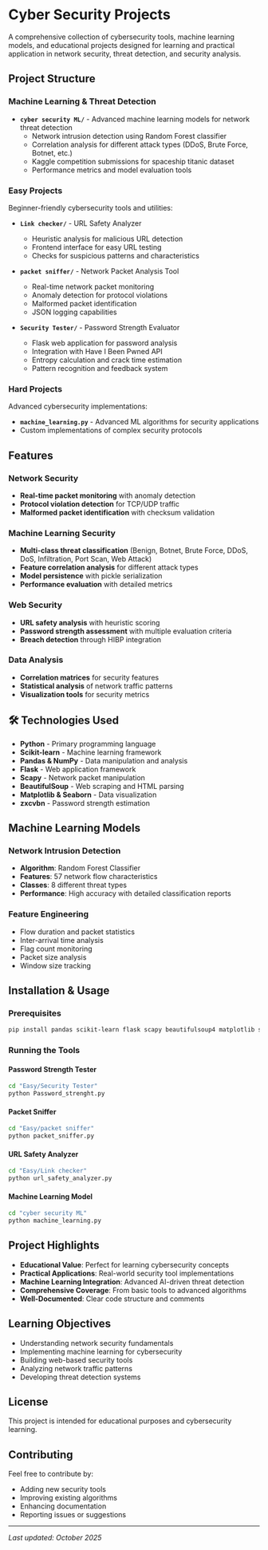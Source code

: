 # Cyber Security Projects

A comprehensive collection of cybersecurity tools, machine learning models, and educational projects designed for learning and practical application in network security, threat detection, and security analysis.

## Project Structure

### Machine Learning & Threat Detection
- **`cyber security ML/`** - Advanced machine learning models for network threat detection
  - Network intrusion detection using Random Forest classifier
  - Correlation analysis for different attack types (DDoS, Brute Force, Botnet, etc.)
  - Kaggle competition submissions for spaceship titanic dataset
  - Performance metrics and model evaluation tools

### Easy Projects
Beginner-friendly cybersecurity tools and utilities:

- **`Link checker/`** - URL Safety Analyzer
  - Heuristic analysis for malicious URL detection
  - Frontend interface for easy URL testing
  - Checks for suspicious patterns and characteristics

- **`packet sniffer/`** - Network Packet Analysis Tool
  - Real-time network packet monitoring
  - Anomaly detection for protocol violations
  - Malformed packet identification
  - JSON logging capabilities

- **`Security Tester/`** - Password Strength Evaluator
  - Flask web application for password analysis
  - Integration with Have I Been Pwned API
  - Entropy calculation and crack time estimation
  - Pattern recognition and feedback system

### Hard Projects
Advanced cybersecurity implementations:

- **`machine_learning.py`** - Advanced ML algorithms for security applications
- Custom implementations of complex security protocols

## Features

### Network Security
- **Real-time packet monitoring** with anomaly detection
- **Protocol violation detection** for TCP/UDP traffic
- **Malformed packet identification** with checksum validation

### Machine Learning Security
- **Multi-class threat classification** (Benign, Botnet, Brute Force, DDoS, DoS, Infiltration, Port Scan, Web Attack)
- **Feature correlation analysis** for different attack types
- **Model persistence** with pickle serialization
- **Performance evaluation** with detailed metrics

### Web Security
- **URL safety analysis** with heuristic scoring
- **Password strength assessment** with multiple evaluation criteria
- **Breach detection** through HIBP integration

### Data Analysis
- **Correlation matrices** for security features
- **Statistical analysis** of network traffic patterns
- **Visualization tools** for security metrics

## 🛠️ Technologies Used

- **Python** - Primary programming language
- **Scikit-learn** - Machine learning framework
- **Pandas & NumPy** - Data manipulation and analysis
- **Flask** - Web application framework
- **Scapy** - Network packet manipulation
- **BeautifulSoup** - Web scraping and HTML parsing
- **Matplotlib & Seaborn** - Data visualization
- **zxcvbn** - Password strength estimation

## Machine Learning Models

### Network Intrusion Detection
- **Algorithm**: Random Forest Classifier
- **Features**: 57 network flow characteristics
- **Classes**: 8 different threat types
- **Performance**: High accuracy with detailed classification reports

### Feature Engineering
- Flow duration and packet statistics
- Inter-arrival time analysis
- Flag count monitoring
- Packet size analysis
- Window size tracking

## Installation & Usage

### Prerequisites
```bash
pip install pandas scikit-learn flask scapy beautifulsoup4 matplotlib seaborn zxcvbn requests
```

### Running the Tools

#### Password Strength Tester
```bash
cd "Easy/Security Tester"
python Password_strenght.py
```

#### Packet Sniffer
```bash
cd "Easy/packet sniffer"
python packet_sniffer.py
```

#### URL Safety Analyzer
```bash
cd "Easy/Link checker"
python url_safety_analyzer.py
```

#### Machine Learning Model
```bash
cd "cyber security ML"
python machine_learning.py
```

## Project Highlights

- **Educational Value**: Perfect for learning cybersecurity concepts
- **Practical Applications**: Real-world security tool implementations
- **Machine Learning Integration**: Advanced AI-driven threat detection
- **Comprehensive Coverage**: From basic tools to advanced algorithms
- **Well-Documented**: Clear code structure and comments

## Learning Objectives

- Understanding network security fundamentals
- Implementing machine learning for cybersecurity
- Building web-based security tools
- Analyzing network traffic patterns
- Developing threat detection systems

## License

This project is intended for educational purposes and cybersecurity learning.

## Contributing

Feel free to contribute by:
- Adding new security tools
- Improving existing algorithms
- Enhancing documentation
- Reporting issues or suggestions

---


*Last updated: October 2025*
